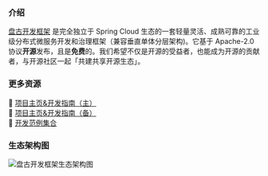 ### 介绍

[盘古开发框架](https://pulanos.gitee.io/pangu-framework/) 是完全独立于 Spring Cloud 生态的一套轻量灵活、成熟可靠的工业级分布式微服务开发和治理框架（兼容垂直单体分层架构)。它基于 Apache-2.0 协议**开源**发布，且是**免费**的。我们希望不仅是开源的受益者，也能成为开源的贡献者，与开源社区一起「共建共享开源生态」。

### 更多资源

 :maple_leaf: [项目主页&开发指南（主）](https://pulanos.gitee.io/pangu-framework/)  
 :leaves: [项目主页&开发指南（备）](https://xiongchun.github.io/pangu-framework/)  
 :sunflower: [开发范例集合](https://pulanos.gitee.io/pangu-framework/docs/examples-list)   

### 生态架构图
![盘古开发框架生态架构图](https://gitcode.net/pulanos/pangu-framework/-/wikis/uploads/647c4806e9b7c89665e32cb326ba68e8/34-pangu-framework-837b6918dc3846b5306cc6150668a455.png)